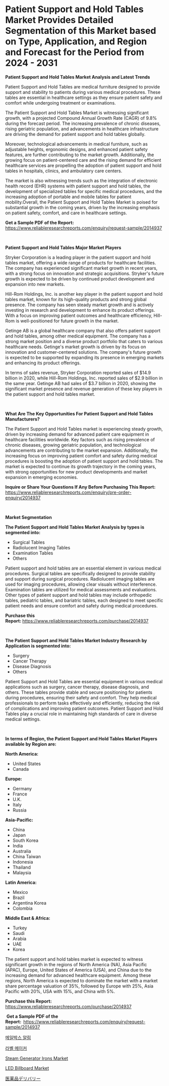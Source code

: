 <p><h1>Patient Support and Hold Tables Market Provides Detailed Segmentation of this Market based on Type, Application, and Region and Forecast for the Period from 2024 - 2031</h1></p><p><strong>Patient Support and Hold Tables Market Analysis and Latest Trends</strong></p>
<p><p>Patient Support and Hold Tables are medical furniture designed to provide support and stability to patients during various medical procedures. These tables are essential in healthcare settings as they ensure patient safety and comfort while undergoing treatment or examinations.</p><p>The Patient Support and Hold Tables Market is witnessing significant growth, with a projected Compound Annual Growth Rate (CAGR) of 9.8% during the forecast period. The increasing prevalence of chronic diseases, rising geriatric population, and advancements in healthcare infrastructure are driving the demand for patient support and hold tables globally.</p><p>Moreover, technological advancements in medical furniture, such as adjustable heights, ergonomic designs, and enhanced patient safety features, are further contributing to the market growth. Additionally, the growing focus on patient-centered care and the rising demand for efficient healthcare services are propelling the adoption of patient support and hold tables in hospitals, clinics, and ambulatory care centers.</p><p>The market is also witnessing trends such as the integration of electronic health record (EHR) systems with patient support and hold tables, the development of specialized tables for specific medical procedures, and the increasing adoption of portable and mobile tables for patient mobility.Overall, the Patient Support and Hold Tables Market is poised for substantial growth in the coming years, driven by the increasing emphasis on patient safety, comfort, and care in healthcare settings.</p></p>
<p><strong>Get a Sample PDF of the Report:&nbsp;</strong> <a href="https://www.reliableresearchreports.com/enquiry/request-sample/2014937">https://www.reliableresearchreports.com/enquiry/request-sample/2014937</a></p>
<p>&nbsp;</p>
<p><strong>Patient Support and Hold Tables Major Market Players</strong></p>
<p><p>Stryker Corporation is a leading player in the patient support and hold tables market, offering a wide range of products for healthcare facilities. The company has experienced significant market growth in recent years, with a strong focus on innovation and strategic acquisitions. Stryker's future growth is expected to be driven by continued product development and expansion into new markets.</p><p>Hill-Rom Holdings, Inc. is another key player in the patient support and hold tables market, known for its high-quality products and strong global presence. The company has seen steady market growth and is actively investing in research and development to enhance its product offerings. With a focus on improving patient outcomes and healthcare efficiency, Hill-Rom is well-positioned for future growth in the market.</p><p>Getinge AB is a global healthcare company that also offers patient support and hold tables, among other medical equipment. The company has a strong market position and a diverse product portfolio that caters to various healthcare needs. Getinge's market growth is driven by its focus on innovation and customer-centered solutions. The company's future growth is expected to be supported by expanding its presence in emerging markets and enhancing its product offerings.</p><p>In terms of sales revenue, Stryker Corporation reported sales of $14.9 billion in 2020, while Hill-Rom Holdings, Inc. reported sales of $2.9 billion in the same year. Getinge AB had sales of $3.7 billion in 2020, showing the significant market presence and revenue generation of these key players in the patient support and hold tables market.</p></p>
<p>&nbsp;</p>
<p><strong>What Are The Key Opportunities For Patient Support and Hold Tables Manufacturers?</strong></p>
<p><p>The Patient Support and Hold Tables market is experiencing steady growth, driven by increasing demand for advanced patient care equipment in healthcare facilities worldwide. Key factors such as rising prevalence of chronic diseases, growing geriatric population, and technological advancements are contributing to the market expansion. Additionally, the increasing focus on improving patient comfort and safety during medical procedures is boosting the adoption of patient support and hold tables. The market is expected to continue its growth trajectory in the coming years, with strong opportunities for new product developments and market expansion in emerging economies.</p></p>
<p><strong>Inquire or Share Your Questions If Any Before Purchasing This Report:</strong> <a href="https://www.reliableresearchreports.com/enquiry/pre-order-enquiry/2014937">https://www.reliableresearchreports.com/enquiry/pre-order-enquiry/2014937</a></p>
<p>&nbsp;</p>
<p><strong>Market Segmentation</strong></p>
<p><strong>The Patient Support and Hold Tables Market Analysis by types is segmented into:</strong></p>
<p><ul><li>Surgical Tables</li><li>Radiolucent Imaging Tables</li><li>Examination Tables</li><li>Others</li></ul></p>
<p><p>Patient support and hold tables are an essential element in various medical procedures. Surgical tables are specifically designed to provide stability and support during surgical procedures. Radiolucent imaging tables are used for imaging procedures, allowing clear visuals without interference. Examination tables are utilized for medical assessments and evaluations. Other types of patient support and hold tables may include orthopedic tables, pediatric tables, and bariatric tables, each designed to meet specific patient needs and ensure comfort and safety during medical procedures.</p></p>
<p><strong>Purchase this Report:&nbsp;</strong><a href="https://www.reliableresearchreports.com/purchase/2014937">https://www.reliableresearchreports.com/purchase/2014937</a></p>
<p>&nbsp;</p>
<p><strong>The Patient Support and Hold Tables Market Industry Research by Application is segmented into:</strong></p>
<p><ul><li>Surgery</li><li>Cancer Therapy</li><li>Disease Diagnosis</li><li>Others</li></ul></p>
<p><p>Patient Support and Hold Tables are essential equipment in various medical applications such as surgery, cancer therapy, disease diagnosis, and others. These tables provide stable and secure positioning for patients during procedures, ensuring their safety and comfort. They help medical professionals to perform tasks effectively and efficiently, reducing the risk of complications and improving patient outcomes. Patient Support and Hold Tables play a crucial role in maintaining high standards of care in diverse medical settings.</p></p>
<p>&nbsp;</p>
<p><strong>In terms of Region, the Patient Support and Hold Tables Market Players available by Region are:</strong></p>
<p>
    <p> <strong> North America: </strong>
        <ul>
            <li>United States</li>
            <li>Canada</li>
        </ul>
        </p> 
    <p> <strong> Europe: </strong>
        <ul>
            <li>Germany</li>
            <li>France</li>
            <li>U.K.</li>
            <li>Italy</li>
            <li>Russia</li>
        </ul>
        </p> 
    <p> <strong> Asia-Pacific: </strong>
        <ul>
            <li>China</li>
            <li>Japan</li>
            <li>South Korea</li>
            <li>India</li>
            <li>Australia</li>
            <li>China Taiwan</li>
            <li>Indonesia</li>
            <li>Thailand</li>
            <li>Malaysia</li>
        </ul>
        </p> 
    <p> <strong> Latin America: </strong>
        <ul>
            <li>Mexico</li>
            <li>Brazil</li>
            <li>Argentina Korea</li>
            <li>Colombia</li>
        </ul>
        </p> 
    <p> <strong> Middle East & Africa: </strong>
        <ul>
            <li>Turkey</li>
            <li>Saudi</li>
            <li>Arabia</li>
            <li>UAE</li>
            <li>Korea</li>
        </ul>
    </p>
    </p>
<p><p>The patient support and hold tables market is expected to witness significant growth in the regions of North America (NA), Asia Pacific (APAC), Europe, United States of America (USA), and China due to the increasing demand for advanced healthcare equipment. Among these regions, North America is expected to dominate the market with a market share percentage valuation of 35%, followed by Europe with 25%, Asia Pacific with 20%, USA with 15%, and China with 5%.</p></p>
<p><strong>Purchase this Report: </strong><a href="https://www.reliableresearchreports.com/purchase/2014937">https://www.reliableresearchreports.com/purchase/2014937</a></p>
<p>&nbsp;<strong>Get a Sample PDF of the Report:&nbsp;&nbsp;</strong><a href="https://www.reliableresearchreports.com/enquiry/request-sample/2014937">https://www.reliableresearchreports.com/enquiry/request-sample/2014937</a></p>
<p><strong></strong></p>
<p><p><a href="https://github.com/akzkkws047661437/Market-Research-Report-List-1/blob/main/1779901185752.md">메일박스 알림</a></p><p><a href="https://github.com/vsckjg50460/Market-Research-Report-List-1/blob/main/7354642185753.md">라벨 메이커</a></p><p><a href="https://view.publitas.com/reportprime-1/steam-generator-irons-market-size-and-growth-market-segmentation-regional-and-country-breakdowns-and-market-trends-for-period-from-2024-2031/">Steam Generator Irons Market</a></p><p><a href="https://view.publitas.com/reportprime-1/led-billboard-market-analysis-and-market-size-global-industry-overview-market-segmentation-and-forecast-2024-to-2031/">LED Billboard Market</a></p><p><a href="https://medium.com/@joanne.southgate/%E5%8C%BB%E8%96%AC%E5%93%81%E3%81%AE%E6%8A%95%E8%96%AC%E5%B8%82%E5%A0%B4-%E5%B8%82%E5%A0%B4%E6%88%90%E9%95%B7%E7%8E%87-%E5%B8%82%E5%A0%B4%E3%83%88%E3%83%AC%E3%83%B3%E3%83%89-%E6%88%90%E9%95%B7%E6%88%A6%E7%95%A5%E3%81%AB%E9%96%A2%E3%81%99%E3%82%8B%E6%83%85%E5%A0%B1-5c701aaf7e95">医薬品デリバリー</a></p></p>